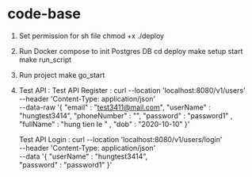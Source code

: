 # code-base

1. Set permission for sh file
   chmod +x ./deploy
2. Run Docker compose to init Postgres DB
   cd deploy
   make setup start
   make run_script
3. Run project
   make go_start

4. Test API :
   Test API Register :
   curl --location 'localhost:8080/v1/users' \
   --header 'Content-Type: application/json' \
   --data-raw '{
   "email" : "test3411@mail.com",
   "userName" : "hungtest3414",
   "phoneNumber" : "",
   "password" : "password1" ,
   "fullName" : "hung tien le " ,
   "dob" : "2020-10-10"
   }'

   Test API Login :
   curl --location 'localhost:8080/v1/users/login' \
    --header 'Content-Type: application/json' \
    --data '{
   "userName" : "hungtest3414",  
    "password" : "password1"
   }'
